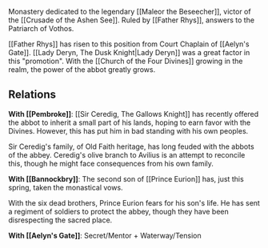 Monastery dedicated to the legendary [[Maleor the Beseecher]], victor of the [[Crusade of the Ashen See]]. Ruled by [[Father Rhys]], answers to the Patriarch of Vothos.

[[Father Rhys]] has risen to this position from Court Chaplain of [[Aelyn's Gate]]. [[Lady Deryn, The Dusk Knight|Lady Deryn]] was a great factor in this "promotion". With the [[Church of the Four Divines]] growing in the realm, the power of the abbot greatly grows.
## Relations
**With [[Pembroke]]**: [[Sir Ceredig, The Gallows Knight]] has recently offered the abbot to inherit a small part of his lands, hoping to earn favor with the Divines. However, this has put him in bad standing with his own peoples.

Sir Ceredig's family, of Old Faith heritage, has long feuded with the abbots of the abbey. Ceredig's olive branch to Avilius is an attempt to reconcile this, though he might face consequences from his own family.

**With [[Bannockbry]]**: The second son of [[Prince Eurion]] has, just this spring, taken the monastical vows.

With the six dead brothers, Prince Eurion fears for his son's life. He has sent a regiment of soldiers to protect the abbey, though they have been disrespecting the sacred place.

**With [[Aelyn's Gate]]**: Secret/Mentor + Waterway/Tension